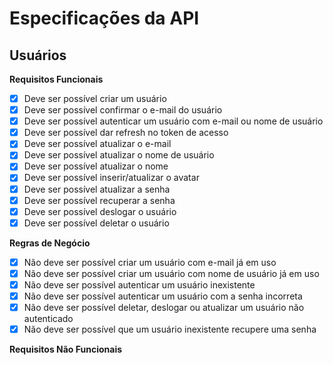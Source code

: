 # Especificações da API

## Usuários

**Requisitos Funcionais**

- [x] Deve ser possível criar um usuário
- [x] Deve ser possível confirmar o e-mail do usuário
- [x] Deve ser possível autenticar um usuário com e-mail ou nome de usuário
- [x] Deve ser possível dar refresh no token de acesso
- [x] Deve ser possível atualizar o e-mail
- [x] Deve ser possível atualizar o nome de usuário
- [x] Deve ser possível atualizar o nome
- [x] Deve ser possível inserir/atualizar o avatar
- [x] Deve ser possível atualizar a senha
- [x] Deve ser possível recuperar a senha
- [x] Deve ser possível deslogar o usuário
- [x] Deve ser possível deletar o usuário

**Regras de Negócio**

- [x] Não deve ser possível criar um usuário com e-mail já em uso
- [x] Não deve ser possível criar um usuário com nome de usuário já em uso
- [x] Não deve ser possível autenticar um usuário inexistente
- [x] Não deve ser possível autenticar um usuário com a senha incorreta
- [x] Não deve ser possível deletar, deslogar ou atualizar um usuário não autenticado
- [x] Não deve ser possível que um usuário inexistente recupere uma senha

**Requisitos Não Funcionais**

